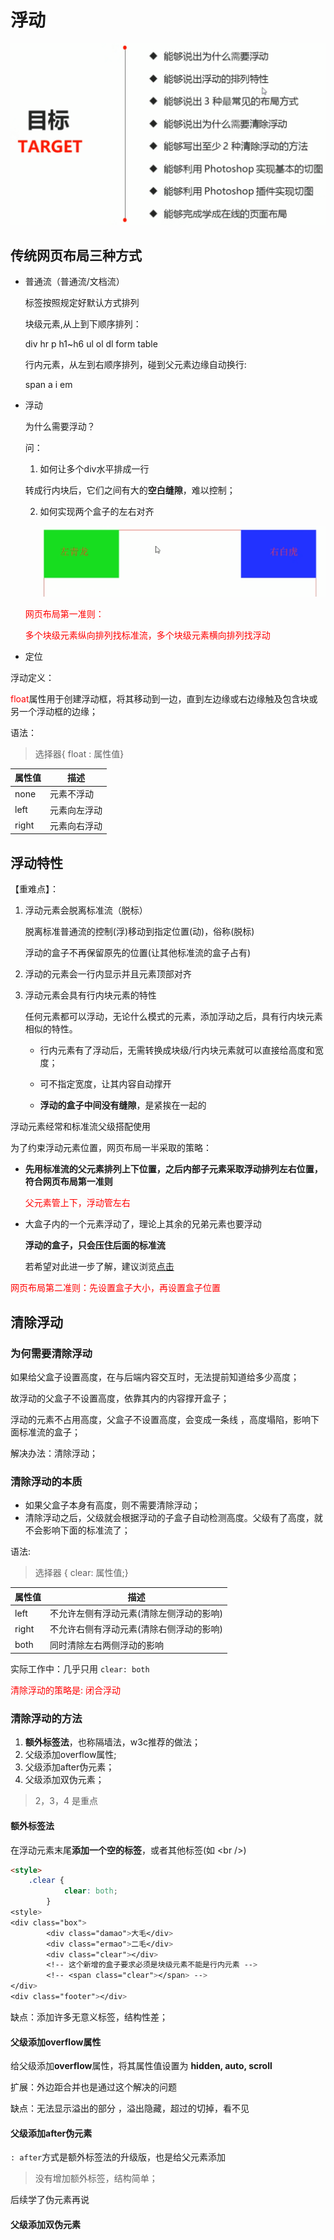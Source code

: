 # 浮动

![image-20220518211714814](浮动.assets/image-20220518211714814.png)



## 传统网页布局三种方式

* 普通流（普通流/文档流）

  标签按照规定好默认方式排列

  

  块级元素,从上到下顺序排列：

  div hr p h1~h6 ul ol dl form table

  

  行内元素，从左到右顺序排列，碰到父元素边缘自动换行:

  span a i em

  

* 浮动

  为什么需要浮动？

  问：

  1.  如何让多个div水平排成一行

     转成行内块后，它们之间有大的**空白缝隙**，难以控制；

  2. 如何实现两个盒子的左右对齐

     ![image-20220520133103280](浮动.assets/image-20220520133103280.png)

  

  <font color='red'>网页布局第一准则：</font>

  <font color='red'>多个块级元素纵向排列找标准流，多个块级元素横向排列找浮动</font>

   

* 定位



浮动定义：

<font color='red'>float</font>属性用于创建浮动框，将其移动到一边，直到左边缘或右边缘触及包含块或另一个浮动框的边缘；

语法：

> 选择器{ float : 属性值}

| 属性值 | 描述         |
| ------ | ------------ |
| none   | 元素不浮动   |
| left   | 元素向左浮动 |
| right  | 元素向右浮动 |



## 浮动特性

【重难点】：

1. 浮动元素会脱离标准流（脱标）

   脱离标准普通流的控制(浮)移动到指定位置(动)，俗称(脱标)

   浮动的盒子不再保留原先的位置(让其他标准流的盒子占有)

2. 浮动的元素会一行内显示并且元素顶部对齐

3. 浮动元素会具有行内块元素的特性

   任何元素都可以浮动，无论什么模式的元素，添加浮动之后，具有行内块元素相似的特性。

   * 行内元素有了浮动后，无需转换成块级/行内块元素就可以直接给高度和宽度；

   * 可不指定宽度，让其内容自动撑开

   * **浮动的盒子中间没有缝隙**，是紧挨在一起的



浮动元素经常和标准流父级搭配使用

为了约束浮动元素位置，网页布局一半采取的策略：

* **先用标准流的父元素排列上下位置，之后内部子元素采取浮动排列左右位置，符合网页布局第一准则**

  <font color='red'>父元素管上下，浮动管左右</font>

* 大盒子内的一个元素浮动了，理论上其余的兄弟元素也要浮动

  **浮动的盒子，只会压住后面的标准流**

  若希望对此进一步了解，建议浏览[点击](浮动案例.md)

  

<font color='red'>网页布局第二准则：先设置盒子大小，再设置盒子位置</font>



## 清除浮动

### 为何需要清除浮动

如果给父盒子设置高度，在与后端内容交互时，无法提前知道给多少高度；

故浮动的父盒子不设置高度，依靠其内的内容撑开盒子；

浮动的元素不占用高度，父盒子不设置高度，会变成一条线 ，高度塌陷，影响下面标准流的盒子；

解决办法：清除浮动；



### 清除浮动的本质

* 如果父盒子本身有高度，则不需要清除浮动；
* 清除浮动之后，父级就会根据浮动的子盒子自动检测高度。父级有了高度，就不会影响下面的标准流了；



语法:

> 选择器 { clear: 属性值;}

| 属性值 | 描述                                     |
| ------ | ---------------------------------------- |
| left   | 不允许左侧有浮动元素(清除左侧浮动的影响) |
| right  | 不允许右侧有浮动元素(清除右侧浮动的影响) |
| both   | 同时清除左右两侧浮动的影响               |

实际工作中：几乎只用 `clear: both`

<font color='red'>清除浮动的策略是: 闭合浮动</font>



### 清除浮动的方法

1. **额外标签法**，也称隔墙法，w3c推荐的做法；
2. 父级添加overflow属性;
3. 父级添加after伪元素；
4. 父级添加双伪元素；

> 2，3，4 是重点



#### 额外标签法

在浮动元素末尾**添加一个空的标签**，或者其他标签(如 \<br />)

> <!-- 这个新增的盒子要求必须是块级元素不能是行内元素 -->

```html
<style>
    .clear {
            clear: both;
        }
<style>
<div class="box">
        <div class="damao">大毛</div>
        <div class="ermao">二毛</div>
        <div class="clear"></div>
        <!-- 这个新增的盒子要求必须是块级元素不能是行内元素 -->
        <!-- <span class="clear"></span> -->
</div>
<div class="footer"></div>
```

缺点：添加许多无意义标签，结构性差；



#### 父级添加overflow属性

给父级添加**overflow**属性，将其属性值设置为 **hidden, auto, scroll**

扩展：外边距合并也是通过这个解决的问题

缺点：无法显示溢出的部分 ，溢出隐藏，超过的切掉，看不见



#### 父级添加after伪元素

`: after`方式是额外标签法的升级版，也是给父元素添加

> 没有增加额外标签，结构简单；

后续学了伪元素再说



#### 父级添加双伪元素



